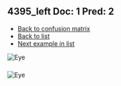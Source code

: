 ## 4395_left Doc: 1 Pred: 2
- [Back to confusion matrix](https://github.com/juliandewit/kaggle_retinopathy/blob/master/matrix.md)
- [Back to list](https://github.com/juliandewit/kaggle_retinopathy/blob/master/lists/12/list.md)
- [Next example in list](https://github.com/juliandewit/kaggle_retinopathy/blob/master/lists/12/44/44069_left.md)

![Eye](https://retinopaty.blob.core.windows.net/size1024/4395_left_1.jpeg)

### 

![Eye]()
